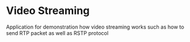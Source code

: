 # Video Streaming
 Application for demonstration how video streaming works such as how to send RTP packet as well as RSTP protocol
